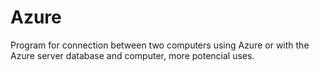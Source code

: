 # Azure
Program for connection between two computers using Azure or with the Azure server database and computer, more potencial uses.
